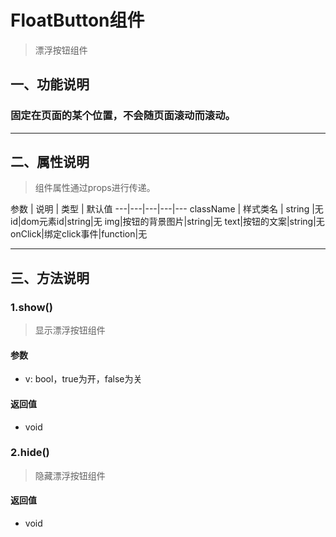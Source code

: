 # FloatButton组件
> 漂浮按钮组件
## 一、功能说明
### 固定在页面的某个位置，不会随页面滚动而滚动。

---

## 二、属性说明
> 组件属性通过props进行传递。

参数 | 说明 | 类型 | 默认值
---|---|---|---|---
className | 样式类名 | string |无
id|dom元素id|string|无
img|按钮的背景图片|string|无
text|按钮的文案|string|无
onClick|绑定click事件|function|无


---

## 三、方法说明
### 1.show()
> 显示漂浮按钮组件

#### 参数
- v: bool，true为开，false为关

#### 返回值
- void


### 2.hide()
> 隐藏漂浮按钮组件

#### 返回值
- void 

